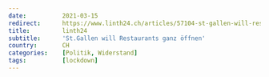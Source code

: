 ```yaml
---
date:          2021-03-15
redirect:      https://www.linth24.ch/articles/57104-st-gallen-will-restaurants-ganz-oeffnen
title:         linth24
subtitle:      'St.Gallen will Restaurants ganz öffnen'
country:       CH
categories:    [Politik, Widerstand]
tags:          [lockdown]
---
```

